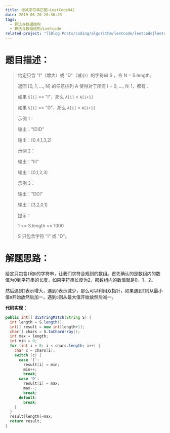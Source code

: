 ```yaml
---
title: 增减字符串匹配—LeetCode942
date: 2019-06-20 20:36:23
tags:
  - 算法与数据结构
  - 算法与数据结构/Leetcode
related-project: "[[Blog Posts/coding/algorithm/leetcode/leetcode|leetcode]]"
---
```


# 题目描述：

> 给定只含 "I"（增大）或 "D"（减小）的字符串 S ，令 N = S.length。
>
> 返回 \[0, 1, ..., N] 的任意排列 A 使得对于所有 i = 0, ..., N-1，都有：
>
> 如果 `S[i]` == "I"，那么 `A[i]` < `A[i+1]`
>
> 如果 `S[i]` == "D"，那么 `A[i]` > `A[i+1]`
>
> 示例 1：
>
> 输出："IDID"
>
> 输出：\[0,4,1,3,2]
>
> 示例 2：
>
> 输出："III"
>
> 输出：\[0,1,2,3]
>
> 示例 3：
>
> 输出："DDI"
>
> 输出：\[3,2,0,1]
>
> 提示：
>
> 1 <= S.length <= 1000
>
> S 只包含字符 "I" 或 "D"。
> 

<!-- more -->

# 解题思路：

给定只包含`I`和`D`的字符串，让我们求符合规则的数组。首先确认的是数组内的数值为0到字符串的长度，如果字符串长度为2，那数组内的数值就是0，1，2。  

然后遇到`I`表示增大，遇到`D`表示减少，那么可以利用双指针，如果遇到`I`则从最小值`0`开始放然后加一，遇到`D`则从最大值开始放然后减一。

**代码实现：**

```java
public int[] diStringMatch(String S) {
  int length = S.length();
  int[] result = new int[length+1];
  char[] chars = S.toCharArray();
  int max = length;
  int min = 0;
  for (int i = 0; i < chars.length; i++) {
    char c = chars[i];
    switch (c) {
      case 'I':
        result[i] = min;
        min++;
        break;
      case 'D':
        result[i] = max;
        max--;
        break;
      default:
        break;
    }
  }
  result[length]=max;
  return result;
}
```


